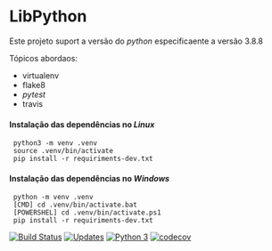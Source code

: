 # LibPython

Este projeto suport a versão  do _python_ especificaente a versão 3.8.8

Tópicos abordaos:

* virtualenv
* flake8
* _pytest_
* travis


#### Instalação das dependências no _Linux_
```console
 python3 -m venv .venv
 source .venv/bin/activate
 pip install -r requiriments-dev.txt
 ```

#### Instalação das dependências no _Windows_
```console
 python -m venv .venv
 [CMD] cd .venv/bin/activate.bat
 [POWERSHEL] cd .venv/bin/activate.ps1
 pip install -r requiriments-dev.txt
 ```
[![Build Status](https://travis-ci.com/JeanTheodoro/LibPython.svg?branch=main)](https://travis-ci.com/JeanTheodoro/LibPython)
[![Updates](https://pyup.io/repos/github/JeanTheodoro/LibPython/shield.svg)](https://pyup.io/repos/github/JeanTheodoro/LibPython/)
[![Python 3](https://pyup.io/repos/github/JeanTheodoro/LibPython/python-3-shield.svg)](https://pyup.io/repos/github/JeanTheodoro/LibPython/)
[![codecov](https://codecov.io/gh/JeanTheodoro/LibPython/branch/main/graph/badge.svg?token=0EULUUYLBA)](https://codecov.io/gh/JeanTheodoro/LibPython)